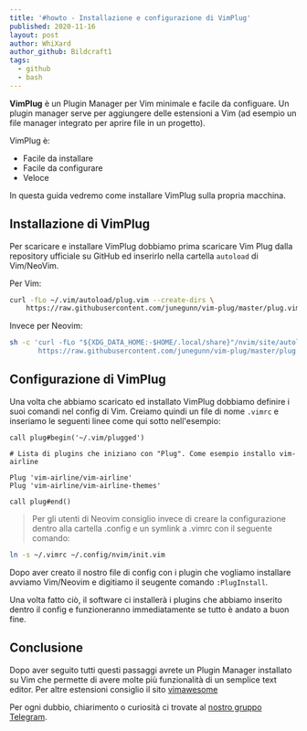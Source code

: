 ```yaml
---
title: '#howto - Installazione e configurazione di VimPlug'
published: 2020-11-16
layout: post
author: WhiXard
author_github: Bildcraft1
tags:
  - github  
  - bash
---
```

**VimPlug** è un Plugin Manager per Vim minimale e facile da configuare. Un plugin manager serve per aggiungere delle estensioni a Vim (ad esempio un file manager integrato per aprire file in un progetto).

VimPlug è:

* Facile da installare
* Facile da configurare
* Veloce

In questa guida vedremo come installare VimPlug sulla propria macchina.

## Installazione di VimPlug

Per scaricare e installare VimPlug dobbiamo prima scaricare Vim Plug dalla repository ufficiale su GitHub ed inserirlo nella cartella `autoload` di Vim/NeoVim.

Per Vim:
```bash
curl -fLo ~/.vim/autoload/plug.vim --create-dirs \
    https://raw.githubusercontent.com/junegunn/vim-plug/master/plug.vim
```

Invece per Neovim:
```bash
sh -c 'curl -fLo "${XDG_DATA_HOME:-$HOME/.local/share}"/nvim/site/autoload/plug.vim --create-dirs \
       https://raw.githubusercontent.com/junegunn/vim-plug/master/plug.vim'
```

## Configurazione di VimPlug

Una volta che abbiamo scaricato ed installato VimPlug dobbiamo definire i suoi comandi nel config di Vim. Creiamo quindi un file di nome `.vimrc` e inseriamo le seguenti linee come qui sotto nell'esempio:
```vim
call plug#begin('~/.vim/plugged')

# Lista di plugins che iniziano con "Plug". Come esempio installo vim-airline

Plug 'vim-airline/vim-airline'
Plug 'vim-airline/vim-airline-themes'

call plug#end()
```

> Per gli utenti di Neovim consiglio invece di creare la configurazione dentro alla cartella .config e un symlink a .vimrc con il seguente comando:

```bash
ln -s ~/.vimrc ~/.config/nvim/init.vim
```

Dopo aver creato il nostro file di config con i plugin che vogliamo installare avviamo Vim/Neovim e digitiamo il seugente comando `:PlugInstall`.

Una volta fatto ciò, il software ci installerà i plugins che abbiamo inserito dentro il config e funzioneranno immediatamente se tutto è andato a buon fine.

## Conclusione

Dopo aver seguito tutti questi passaggi avrete un Plugin Manager installato su Vim che permette di avere molte più funzionalità di un semplice text editor. Per altre estensioni consiglio il sito
<a href="https://vimawesome.com/">vimawesome</a>

Per ogni dubbio, chiarimento o curiosità ci trovate al <a href="https://t.me/linuxpeople">nostro gruppo Telegram</a>.
